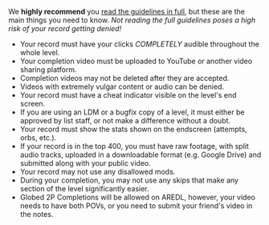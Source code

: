 We **highly recommend** you [read the guidelines in full](/guidelines/), but these are the main things you need to know. _Not reading the full guidelines poses a high risk of your record getting denied!_

* Your record must have your clicks *COMPLETELY* audible throughout the whole level.
* Your completion video must be uploaded to YouTube or another video sharing platform.
* Completion videos may not be deleted after they are accepted.
* Videos with extremely vulgar content or audio can be denied.
* Your record must have a cheat indicator visible on the level's end screen.
* If you are using an LDM or a bugfix copy of a level, it must either be approved by list staff, or not make a difference without a doubt.
* Your record must show the stats shown on the endscreen (attempts, orbs, etc.).
* If your record is in the top 400, you must have raw footage, with split audio tracks, uploaded in a downloadable format (e.g. Google Drive) and submitted along with your public video.
* Your record may not use any disallowed mods.
* During your completion, you may not use any skips that make any section of the level significantly easier.
* Globed 2P Completions will be allowed on AREDL, however, your video needs to have both POVs, or you need to submit your friend's video in the notes.


